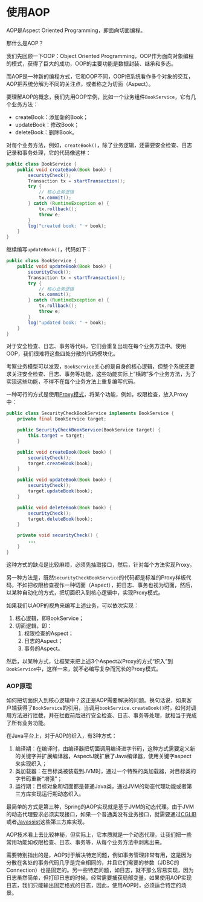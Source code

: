 # 使用AOP

AOP是Aspect Oriented Programming，即面向切面编程。

那什么是AOP？

我们先回顾一下OOP：Object Oriented Programming，OOP作为面向对象编程的模式，获得了巨大的成功，OOP的主要功能是数据封装、继承和多态。

而AOP是一种新的编程方式，它和OOP不同，OOP把系统看作多个对象的交互，AOP把系统分解为不同的关注点，或者称之为切面（Aspect）。

要理解AOP的概念，我们先用OOP举例，比如一个业务组件`BookService`，它有几个业务方法：

- createBook：添加新的Book；
- updateBook：修改Book；
- deleteBook：删除Book。

对每个业务方法，例如，`createBook()`，除了业务逻辑，还需要安全检查、日志记录和事务处理，它的代码像这样：

```java
public class BookService {
    public void createBook(Book book) {
        securityCheck();
        Transaction tx = startTransaction();
        try {
            // 核心业务逻辑
            tx.commit();
        } catch (RuntimeException e) {
            tx.rollback();
            throw e;
        }
        log("created book: " + book);
    }
}
```

继续编写`updateBook()`，代码如下：

```java
public class BookService {
    public void updateBook(Book book) {
        securityCheck();
        Transaction tx = startTransaction();
        try {
            // 核心业务逻辑
            tx.commit();
        } catch (RuntimeException e) {
            tx.rollback();
            throw e;
        }
        log("updated book: " + book);
    }
}
```

对于安全检查、日志、事务等代码，它们会重复出现在每个业务方法中。使用OOP，我们很难将这些四处分散的代码模块化。

考察业务模型可以发现，`BookService`关心的是自身的核心逻辑，但整个系统还要求关注安全检查、日志、事务等功能，这些功能实际上“横跨”多个业务方法，为了实现这些功能，不得不在每个业务方法上重复编写代码。

一种可行的方式是使用[Proxy模式](../../design-patterns/structural/proxy/index.html)，将某个功能，例如，权限检查，放入Proxy中：

```java
public class SecurityCheckBookService implements BookService {
    private final BookService target;

    public SecurityCheckBookService(BookService target) {
        this.target = target;
    }

    public void createBook(Book book) {
        securityCheck();
        target.createBook(book);
    }

    public void updateBook(Book book) {
        securityCheck();
        target.updateBook(book);
    }

    public void deleteBook(Book book) {
        securityCheck();
        target.deleteBook(book);
    }

    private void securityCheck() {
        ...
    }
}
```

这种方式的缺点是比较麻烦，必须先抽取接口，然后，针对每个方法实现Proxy。

另一种方法是，既然`SecurityCheckBookService`的代码都是标准的Proxy样板代码，不如把权限检查视作一种切面（Aspect），把日志、事务也视为切面，然后，以某种自动化的方式，把切面织入到核心逻辑中，实现Proxy模式。

如果我们以AOP的视角来编写上述业务，可以依次实现：

1. 核心逻辑，即BookService；
2. 切面逻辑，即：
    1. 权限检查的Aspect；
    2. 日志的Aspect；
    3. 事务的Aspect。

然后，以某种方式，让框架来把上述3个Aspect以Proxy的方式“织入”到`BookService`中，这样一来，就不必编写复杂而冗长的Proxy模式。

### AOP原理

如何把切面织入到核心逻辑中？这正是AOP需要解决的问题。换句话说，如果客户端获得了`BookService`的引用，当调用`bookService.createBook()`时，如何对调用方法进行拦截，并在拦截前后进行安全检查、日志、事务等处理，就相当于完成了所有业务功能。

在Java平台上，对于AOP的织入，有3种方式：

1. 编译期：在编译时，由编译器把切面调用编译进字节码，这种方式需要定义新的关键字并扩展编译器，AspectJ就扩展了Java编译器，使用关键字aspect来实现织入；
2. 类加载器：在目标类被装载到JVM时，通过一个特殊的类加载器，对目标类的字节码重新“增强”；
3. 运行期：目标对象和切面都是普通Java类，通过JVM的动态代理功能或者第三方库实现运行期动态织入。

最简单的方式是第三种，Spring的AOP实现就是基于JVM的动态代理。由于JVM的动态代理要求必须实现接口，如果一个普通类没有业务接口，就需要通过[CGLIB](https://github.com/cglib/cglib)或者[Javassist](https://www.javassist.org/)这些第三方库实现。

AOP技术看上去比较神秘，但实际上，它本质就是一个动态代理，让我们把一些常用功能如权限检查、日志、事务等，从每个业务方法中剥离出来。

需要特别指出的是，AOP对于解决特定问题，例如事务管理非常有用，这是因为分散在各处的事务代码几乎是完全相同的，并且它们需要的参数（JDBC的Connection）也是固定的。另一些特定问题，如日志，就不那么容易实现，因为日志虽然简单，但打印日志的时候，经常需要捕获局部变量，如果使用AOP实现日志，我们只能输出固定格式的日志，因此，使用AOP时，必须适合特定的场景。
